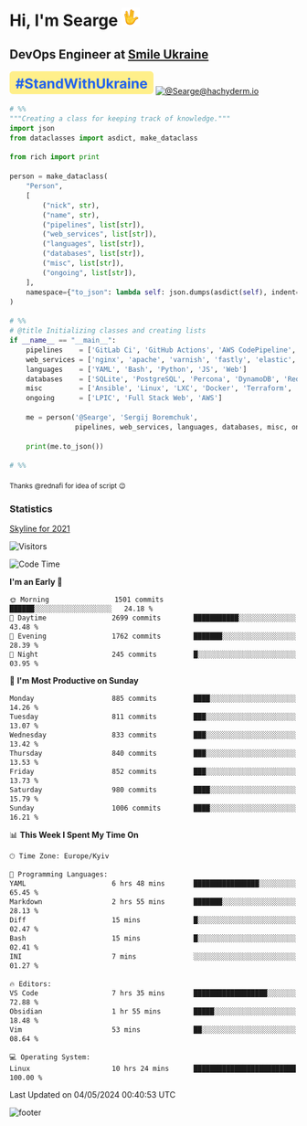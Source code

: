 # Hi, I'm Searge <img src="images/vulcan.webp" style="display: inline-block; margin: 0; height: 2rem" alt="Vulcan salute" />

## DevOps Engineer at [Smile Ukraine](https://smile-ukraine.com/en)

[![Stand With Ukraine](https://raw.githubusercontent.com/vshymanskyy/StandWithUkraine/main/badges/StandWithUkraine.svg)](https://stand-with-ukraine.pp.ua)
<a rel="me" href="https://hachyderm.io/@Searge">![@Searge@hachyderm.io](https://img.shields.io/badge/-@Searge-%232B90D9?logo=mastodon&logoColor=white)</a>

```python
# %%
"""Creating a class for keeping track of knowledge."""
import json
from dataclasses import asdict, make_dataclass

from rich import print

person = make_dataclass(
    "Person",
    [
        ("nick", str),
        ("name", str),
        ("pipelines", list[str]),
        ("web_services", list[str]),
        ("languages", list[str]),
        ("databases", list[str]),
        ("misc", list[str]),
        ("ongoing", list[str]),
    ],
    namespace={"to_json": lambda self: json.dumps(asdict(self), indent=4)},
)

# %%
# @title Initializing classes and creating lists
if __name__ == "__main__":
    pipelines    = ['GitLab Ci', 'GitHub Actions', 'AWS CodePipeline', 'Jenkins']
    web_services = ['nginx', 'apache', 'varnish', 'fastly', 'elastic', 'solr']
    languages    = ['YAML', 'Bash', 'Python', 'JS', 'Web']
    databases    = ['SQLite', 'PostgreSQL', 'Percona', 'DynamoDB', 'Redis']
    misc         = ['Ansible', 'Linux', 'LXC', 'Docker', 'Terraform', 'AWS']
    ongoing      = ['LPIC', 'Full Stack Web', 'AWS']

    me = person('@Searge', 'Sergij Boremchuk',
                pipelines, web_services, languages, databases, misc, ongoing)

    print(me.to_json())

# %%

```

<sub>Thanks @rednafi for idea of script :wink:</sub>

### Statistics

[Skyline for 2021](https://skyline.github.com/Searge/2021)

![Visitors](https://komarev.com/ghpvc/?username=searge&label=Profile%20views&color=0e75b6&style=flat) 
<!--START_SECTION:waka-->
![Code Time](http://img.shields.io/badge/Code%20Time-2%2C464%20hrs%2035%20mins-blue)

**I'm an Early 🐤** 

```text
🌞 Morning                1501 commits        ██████░░░░░░░░░░░░░░░░░░░   24.18 % 
🌆 Daytime                2699 commits        ███████████░░░░░░░░░░░░░░   43.48 % 
🌃 Evening                1762 commits        ███████░░░░░░░░░░░░░░░░░░   28.39 % 
🌙 Night                  245 commits         █░░░░░░░░░░░░░░░░░░░░░░░░   03.95 % 
```
📅 **I'm Most Productive on Sunday** 

```text
Monday                   885 commits         ████░░░░░░░░░░░░░░░░░░░░░   14.26 % 
Tuesday                  811 commits         ███░░░░░░░░░░░░░░░░░░░░░░   13.07 % 
Wednesday                833 commits         ███░░░░░░░░░░░░░░░░░░░░░░   13.42 % 
Thursday                 840 commits         ███░░░░░░░░░░░░░░░░░░░░░░   13.53 % 
Friday                   852 commits         ███░░░░░░░░░░░░░░░░░░░░░░   13.73 % 
Saturday                 980 commits         ████░░░░░░░░░░░░░░░░░░░░░   15.79 % 
Sunday                   1006 commits        ████░░░░░░░░░░░░░░░░░░░░░   16.21 % 
```


📊 **This Week I Spent My Time On** 

```text
🕑︎ Time Zone: Europe/Kyiv

💬 Programming Languages: 
YAML                     6 hrs 48 mins       ████████████████░░░░░░░░░   65.45 % 
Markdown                 2 hrs 55 mins       ███████░░░░░░░░░░░░░░░░░░   28.13 % 
Diff                     15 mins             █░░░░░░░░░░░░░░░░░░░░░░░░   02.47 % 
Bash                     15 mins             █░░░░░░░░░░░░░░░░░░░░░░░░   02.41 % 
INI                      7 mins              ░░░░░░░░░░░░░░░░░░░░░░░░░   01.27 % 

🔥 Editors: 
VS Code                  7 hrs 35 mins       ██████████████████░░░░░░░   72.88 % 
Obsidian                 1 hr 55 mins        █████░░░░░░░░░░░░░░░░░░░░   18.48 % 
Vim                      53 mins             ██░░░░░░░░░░░░░░░░░░░░░░░   08.64 % 

💻 Operating System: 
Linux                    10 hrs 24 mins      █████████████████████████   100.00 % 
```


 Last Updated on 04/05/2024 00:40:53 UTC
<!--END_SECTION:waka-->

![footer](https://capsule-render.vercel.app/api?type=waving&color=gradient&customColorList=14,21&height=82&section=footer)
